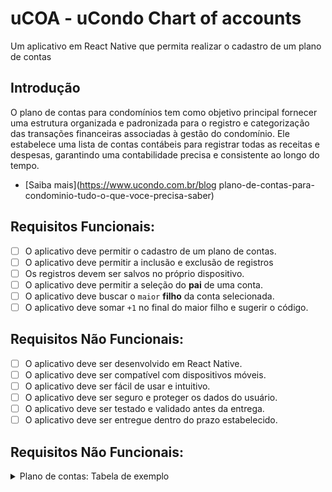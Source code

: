 # uCOA - uCondo Chart of accounts
Um aplicativo em React Native que permita realizar o cadastro de um plano de contas

## Introdução
O plano de contas para condomínios tem como objetivo principal fornecer uma estrutura organizada e padronizada para o registro e categorização das transações financeiras associadas à gestão do condomínio. Ele estabelece uma lista de contas contábeis para registrar todas as receitas e despesas, garantindo uma contabilidade precisa e consistente ao longo do tempo.

- [Saiba mais](https://www.ucondo.com.br/blog plano-de-contas-para-condominio-tudo-o-que-voce-precisa-saber)


## Requisitos Funcionais:

- [ ] O aplicativo deve permitir o cadastro de um plano de contas.
- [ ] O aplicativo deve permitir a inclusão e exclusão de registros
- [ ] Os registros devem ser salvos no próprio dispositivo.
- [ ] O aplicativo deve permitir a seleção do **pai** de uma conta.
- [ ] O aplicativo deve buscar o `maior` **filho** da conta selecionada.
- [ ] O aplicativo deve somar `+1` no final do maior filho e sugerir o código.

## Requisitos Não Funcionais:

- [ ] O aplicativo deve ser desenvolvido em React Native.
- [ ] O aplicativo deve ser compatível com dispositivos móveis.
- [ ] O aplicativo deve ser fácil de usar e intuitivo.
- [ ] O aplicativo deve ser seguro e proteger os dados do usuário.
- [ ] O aplicativo deve ser testado e validado antes da entrega.
- [ ] O aplicativo deve ser entregue dentro do prazo estabelecido.

## Requisitos Não Funcionais:

<details>
    <summary>Plano de contas: Tabela de exemplo</summary>

| Código | Nome da conta | Tipo | Aceita Lançamentos |
|--------|---------------|------|--------------------|
| 1 | Receitas | Receita | Não |
| 1.1 | Taxa condominial | Receita | Sim |
| 1.2 | Reserva de dependência | Receita | Sim |
| 1.3 | Multas | Receita | Sim |
| 1.4 | Juros | Receita | Sim |
| 1.5 | Multa condominial | Receita | Sim |
| 1.6 | Água | Receita | Sim |
| 1.7 | Gás | Receita | Sim |
| 1.8 | Luz e energia | Receita | Sim |
| 1.9 | Fundo de reserva | Receita | Sim |
| 1.10 | Fundo de obras | Receita | Sim |
| 1.11 | Correção monetária | Receita | Sim |
| 1.12 | Transferência entre contas | Receita | Sim |
| 1.13 | Pagamento duplicado | Receita | Sim |
| 1.14 | Cobrança | Receita | Sim |
| 1.15 | Crédito | Receita | Sim |
| 1.16 | Água mineral | Receita | Sim |
| 1.17 | Estorno taxa de resgate | Receita | Sim |
| 1.18 | Acordo | Receita | Sim |
| 1.19 | Honorários | Receita | Sim |
| 2 | Despesas | Despesa | Não |
| 2.1 | Com pessoal | Despesa | Não |
| 2.1.1 | Salário | Despesa | Sim |
| 2.1.2 | Adiantamento salarial | Despesa | Sim |
| 2.1.3 | Hora extra | Despesa | Sim |
| 2.1.4 | Férias | Despesa | Sim |
| 2.1.5 | 13º salário | Despesa | Sim |
| 2.1.6 | Adiantamento 13º salário | Despesa | Sim |
| 2.1.7 | Adicional de função | Despesa | Sim |
| 2.1.8 | Aviso prévio | Despesa | Sim |
| 2.1.9 | INSS | Despesa | Sim |
| 2.1.10 | FGTS | Despesa | Sim |
| 2.1.11 | PIS | Despesa | Sim |
| 2.1.12 | Vale refeição | Despesa | Sim |
| 2.1.13 | Vale transporte | Despesa | Sim |
| 2.1.14 | Cesta básica | Despesa | Sim |
| 2.1.15 | Acordo trabalhista | Despesa | Sim |
| 2.2 | Mensais | Despesa | Não |
| 2.2.1 | Energia elétrica | Despesa | Sim |
| 2.2.2 | Água e esgoto | Despesa | Sim |
| 2.2.3 | Taxa de administração | Despesa | Sim |
| 2.2.4 | Gás | Despesa | Sim |
| 2.2.5 | Seguro obrigatório | Despesa | Sim |
| 2.2.6 | Telefone | Despesa | Sim |
| 2.2.7 | Softwares e aplicativos | Despesa | Sim |
| 2.3 | Manutenção | Despesa | Não |
| 2.3.1 | Elevador | Despesa | Sim |
| 2.3.2 | Limpeza e conservação | Despesa | Sim |
| 2.3.3 | Jardinagem | Despesa | Sim |
| 2.4 | Diversas | Despesa | Não |
| 2.4.1 | Honorários de advogado | Despesa | Sim |
| 2.4.2 | Xerox | Despesa | Sim |
| 2.4.3 | Correios | Despesa | Sim |
| 2.4.4 | Despesas judiciais | Despesa | Sim |
| 2.4.5 | Multas | Despesa | Sim |
| 2.4.6 | Juros | Despesa | Sim |
| 2.4.7 | Transferência entre contas | Despesa | Sim |
| 3 | Despesas bancárias | Despesa | Não |
| 3.1 | Registro de boletos | Despesa | Sim |
| 3.2 | Processamento de boletos | Despesa | Sim |
| 3.3 | Registro e processamento de boletos | Despesa | Sim |
| 3.4 | Resgates | Despesa | Sim |
| 4 | Outras receitas | Receita | Não |
| 4.1 | Rendimento de poupança | Receita | Sim |
| 4.2 | Rendimento de investimentos | Receita | Sim |

</details>

